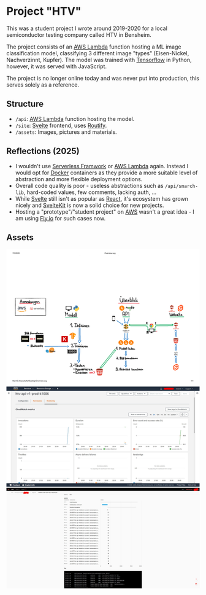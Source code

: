 # Project "HTV"

This was a student project I wrote around 2019-2020 for a local
semiconductor testing company called HTV in Bensheim.

The project consists of an [AWS Lambda](https://aws.amazon.com/pm/lambda/) function hosting a ML image classification model, classifying 3 different image "types" (Eisen-Nickel, Nachverzinnt, Kupfer). The model was trained with [Tensorflow](https://www.tensorflow.org/) in Python, however, it was served with JavaScript.

The project is no longer online today and was never put into production, this serves solely as a reference.

## Structure
- `/api`: [AWS Lambda](https://aws.amazon.com/pm/lambda/) function hosting the model.
- `/site`: [Svelte](https://svelte.dev/) frontend, uses [Routify](https://routify.dev/).
- `/assets`: Images, pictures and materials.

## Reflections (2025)
- I wouldn't use [Serverless Framwork](https://www.serverless.com/) or [AWS Lambda](https://aws.amazon.com/pm/lambda/) again. Instead I would opt for [Docker](https://www.docker.com/) containers as they provide a more suitable level of abstraction and more flexible deployment options.
- Overall code quality is poor - useless abstractions such as `/api/smarch-lib`, hard-coded values, few comments, lacking auth, ...
- While [Svelte](https://svelte.dev/) still isn't as popular as [React](https://react.dev/), it's ecosystem has grown nicely and [SvelteKit](https://svelte.dev/docs/kit/introduction) is now a solid choice for new projects.
- Hosting a "prototype"/"student project" on [AWS](https://aws.amazon.com/) wasn't a great idea - I am using [Fly.io](https://fly.io/) for such cases now.

## Assets
![Overview](/assets/overview.png)
![AWS Lambda GUI](/assets/aws-lambda-gui.JPG)
![Severless Framework Execution](/assets/serverless-exec.jpg)

